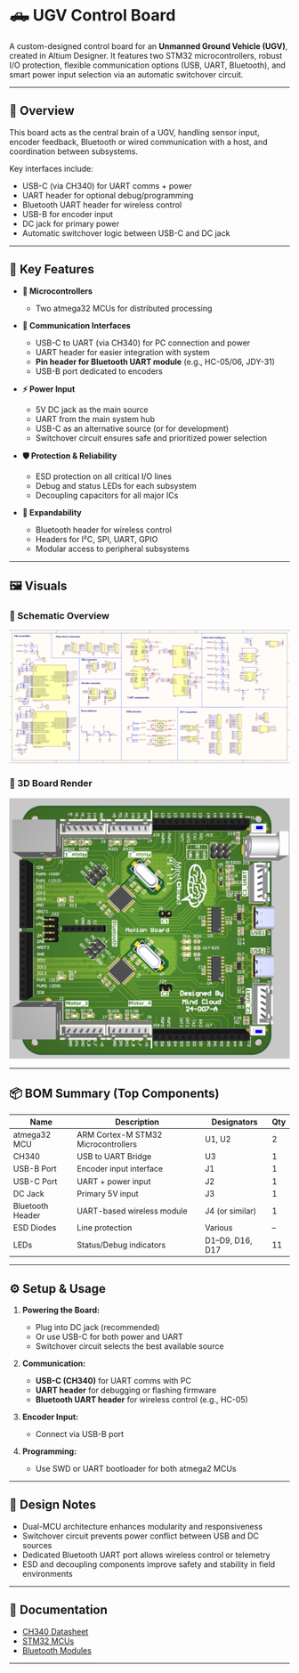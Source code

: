 # 🛻 UGV Control Board

A custom-designed control board for an **Unmanned Ground Vehicle (UGV)**, created in Altium Designer. It features two STM32 microcontrollers, robust I/O protection, flexible communication options (USB, UART, Bluetooth), and smart power input selection via an automatic switchover circuit.

---

## 🚀 Overview

This board acts as the central brain of a UGV, handling sensor input, encoder feedback, Bluetooth or wired communication with a host, and coordination between subsystems.

Key interfaces include:
- USB-C (via CH340) for UART comms + power
- UART header for optional debug/programming
- Bluetooth UART header for wireless control
- USB-B for encoder input
- DC jack for primary power
- Automatic switchover logic between USB-C and DC jack

---

## 📌 Key Features

- **🧠 Microcontrollers**
  - Two atmega32 MCUs for distributed processing

- **🔌 Communication Interfaces**
  - USB-C to UART (via CH340) for PC connection and power
  - UART header for easier integration with system
  - **Pin header for Bluetooth UART module** (e.g., HC-05/06, JDY-31)
  - USB-B port dedicated to encoders

- **⚡ Power Input**
  - 5V DC jack as the main source
  - UART from the main system hub
  - USB-C as an alternative source (or for development)
  - Switchover circuit ensures safe and prioritized power selection

- **🛡️ Protection & Reliability**
  - ESD protection on all critical I/O lines
  - Debug and status LEDs for each subsystem
  - Decoupling capacitors for all major ICs

- **📡 Expandability**
  - Bluetooth header for wireless control
  - Headers for I²C, SPI, UART, GPIO
  - Modular access to peripheral subsystems

---

## 🖼️ Visuals

### 🔧 Schematic Overview  
![Schematic](schematic.png)

### 🧱 3D Board Render  
![3D Render](3d.png)

---

## 📦 BOM Summary (Top Components)

| Name         | Description                          | Designators         | Qty |
|--------------|--------------------------------------|---------------------|-----|
| atmega32 MCU    | ARM Cortex-M STM32 Microcontrollers  | U1, U2              | 2   |
| CH340        | USB to UART Bridge                   | U3                  | 1   |
| USB-B Port   | Encoder input interface              | J1                  | 1   |
| USB-C Port   | UART + power input                   | J2                  | 1   |
| DC Jack      | Primary 5V input                     | J3                  | 1   |
| Bluetooth Header | UART-based wireless module       | J4 (or similar)     | 1   |
| ESD Diodes   | Line protection                      | Various             | –   |
| LEDs         | Status/Debug indicators              | D1–D9, D16, D17     | 11  |


---

## ⚙️ Setup & Usage

1. **Powering the Board:**
   - Plug into DC jack (recommended)
   - Or use USB-C for both power and UART
   - Switchover circuit selects the best available source

2. **Communication:**
   - **USB-C (CH340)** for UART comms with PC
   - **UART header** for debugging or flashing firmware
   - **Bluetooth UART header** for wireless control (e.g., HC-05)

3. **Encoder Input:**
   - Connect via USB-B port

4. **Programming:**
   - Use SWD or UART bootloader for both atmega2 MCUs

---

## 🧠 Design Notes

- Dual-MCU architecture enhances modularity and responsiveness
- Switchover circuit prevents power conflict between USB and DC sources
- Dedicated Bluetooth UART port allows wireless control or telemetry
- ESD and decoupling components improve safety and stability in field environments

---

## 📄 Documentation

- [CH340 Datasheet](http://www.wch-ic.com/products/CH340.html)
- [STM32 MCUs](https://www.st.com/en/microcontrollers-microprocessors/stm32-32-bit-arm-cortex-mcus.html)
- [Bluetooth Modules](https://www.electronicwings.com/nodemcu/hc-05-bluetooth-module-interfacing-with-nodemcu)

---


